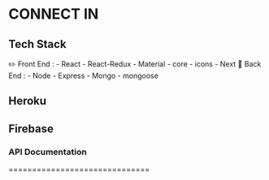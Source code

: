 # CONNECT IN

## Tech Stack

:pencil2: Front End :
    - React
        - React-Redux
    - Material
        - core
        - icons
    - Next
:pencil: Back End :
    - Node
    - Express
    - Mongo
        - mongoose

## Heroku

## Firebase

### API Documentation

==============================
